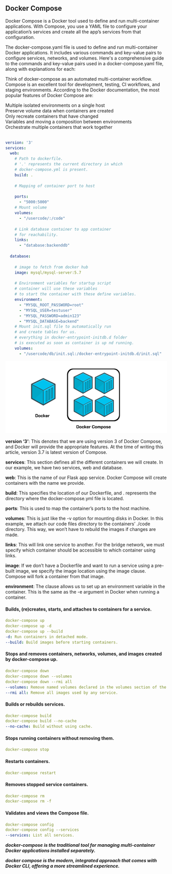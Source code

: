 
## Docker Compose
Docker Compose is a Docker tool used to define and run multi-container applications. With Compose, you use a YAML file to configure your application’s services and create all the app’s services from that configuration.    

The docker-compose.yaml file is used to define and run multi-container Docker applications. It includes various commands and key-value pairs to configure services, networks, and volumes. Here's a comprehensive guide to the commands and key-value pairs used in a docker-compose.yaml file, along with explanations for each:    

Think of docker-compose as an automated multi-container workflow. Compose is an excellent tool for development, testing, CI workflows, and staging environments. According to the Docker documentation, the most popular features of Docker Compose are:    

Multiple isolated environments on a single host    
Preserve volume data when containers are created    
Only recreate containers that have changed    
Variables and moving a composition between environments    
Orchestrate multiple containers that work together    






```yaml

version: '3'
services:
  web:
    # Path to dockerfile.
    # '.' represents the current directory in which
    # docker-compose.yml is present.
    build: .

    # Mapping of container port to host
    
    ports:
      - "5000:5000"
    # Mount volume 
    volumes:
      - "/usercode/:/code"

    # Link database container to app container 
    # for reachability.
    links:
      - "database:backenddb"
    
  database:

    # image to fetch from docker hub
    image: mysql/mysql-server:5.7

    # Environment variables for startup script
    # container will use these variables
    # to start the container with these define variables. 
    environment:
      - "MYSQL_ROOT_PASSWORD=root"
      - "MYSQL_USER=testuser"
      - "MYSQL_PASSWORD=admin123"
      - "MYSQL_DATABASE=backend"
    # Mount init.sql file to automatically run 
    # and create tables for us.
    # everything in docker-entrypoint-initdb.d folder
    # is executed as soon as container is up nd running.
    volumes:
      - "/usercode/db/init.sql:/docker-entrypoint-initdb.d/init.sql"
```
![3](./images/3.png)

**version ‘3’**: This denotes that we are using version 3 of Docker Compose, and Docker will provide the appropriate features. At the time of writing this article, version 3.7 is latest version of Compose.     

**services**: This section defines all the different containers we will create. In our example, we have two services, web and database.    

**web**: This is the name of our Flask app service. Docker Compose will create containers with the name we provide.    

**build**: This specifies the location of our Dockerfile, and . represents the directory where the docker-compose.yml file is located.    

**ports**: This is used to map the container’s ports to the host machine.    

**volumes**: This is just like the -v option for mounting disks in Docker. In this example, we attach our code files directory to the containers’ ./code directory. This way, we won’t have to rebuild the images if changes are made.    

**links**: This will link one service to another. For the bridge network, we must specify which container should be accessible to which container using links.    

**image**: If we don’t have a Dockerfile and want to run a service using a pre-built image, we specify the image location using the image clause. Compose will fork a container from that image.    

**environment**: The clause allows us to set up an environment variable in the container. This is the same as the -e argument in Docker when running a container.    



#### Builds, (re)creates, starts, and attaches to containers for a service.
```yaml
docker-compose up
docker-compose up -d
docker-compose up --build
-d: Run containers in detached mode.
--build: Build images before starting containers.
```

#### Stops and removes containers, networks, volumes, and images created by docker-compose up.
```yaml
docker-compose down
docker-compose down --volumes
docker-compose down --rmi all
--volumes: Remove named volumes declared in the volumes section of the Compose file.
--rmi all: Remove all images used by any service.
```



#### Builds or rebuilds services.
```yaml
docker-compose build
docker-compose build --no-cache
--no-cache: Build without using cache.
```


#### Stops running containers without removing them.
```yaml
docker-compose stop
```

#### Restarts containers.
```yaml
docker-compose restart
```

#### Removes stopped service containers.
```yaml
docker-compose rm
docker-compose rm -f
```

#### Validates and views the Compose file.
```yaml
docker-compose config
docker-compose config --services
--services: List all services.

```



***docker-compose is the traditional tool for managing multi-container Docker applications installed separately.***

***docker compose is the modern, integrated approach that comes with Docker CLI, offering a more streamlined experience.***

